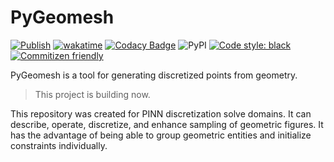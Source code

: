 # PyGeomesh

[![Publish](https://github.com/PyGeomesh/PyGeomesh/actions/workflows/publish.yml/badge.svg)](https://github.com/PyGeomesh/PyGeomesh/actions/workflows/publish.yml) [![wakatime](https://wakatime.com/badge/user/18644ffb-799a-4596-bf9f-2404ba651978/project/f02b8e04-904f-4934-8cb0-443861fa31a5.svg?style=flat-square)](https://wakatime.com/badge/user/18644ffb-799a-4596-bf9f-2404ba651978/project/f02b8e04-904f-4934-8cb0-443861fa31a5) [![Codacy Badge](https://app.codacy.com/project/badge/Grade/9b114424317a4f249ab39e045355e287)](https://www.codacy.com/gh/PyGeomesh/PyGeomesh/dashboard?utm_source=github.com&utm_medium=referral&utm_content=PyGeomesh/PyGeomesh&utm_campaign=Badge_Grade) ![PyPI](https://img.shields.io/pypi/v/pygeomesh?style=flat-square) [![Code style: black](https://img.shields.io/badge/code%20style-black-000000.svg?style=flat-square)](https://github.com/psf/black) [![Commitizen friendly](https://img.shields.io/badge/commitizen-friendly-brightgreen.svg)](http://commitizen.github.io/cz-cli/)

PyGeomesh is a tool for generating discretized points from geometry.

> This project is building now.

This repository was created for PINN discretization solve domains. It can describe, operate, discretize, and enhance sampling of geometric figures. It has the advantage of being able to group geometric entities and initialize constraints individually.

